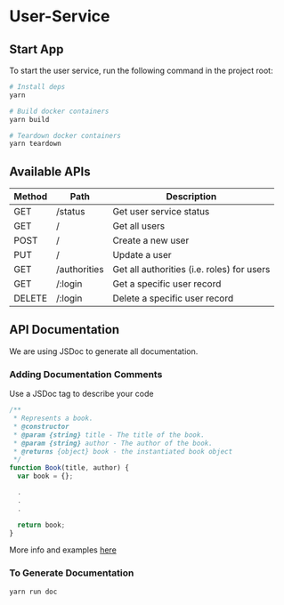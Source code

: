 # User-Service

## Start App

To start the user service, run the following command in the project root:

```sh
# Install deps
yarn

# Build docker containers
yarn build

# Teardown docker containers
yarn teardown

```

## Available APIs

| Method | Path | Description |
| --- | --- | --- |
| GET | /status   | Get user service status |
| GET | /         | Get all users |
| POST | /         | Create a new user |
| PUT | /         | Update a user |
| GET | /authorities         | Get all authorities (i.e. roles) for users |
| GET | /:login | Get a specific user record |
| DELETE | /:login | Delete a specific user record |

## API Documentation

We are using JSDoc to generate all documentation.

### Adding Documentation Comments

Use a JSDoc tag to describe your code

```js
/**
 * Represents a book.
 * @constructor
 * @param {string} title - The title of the book.
 * @param {string} author - The author of the book.
 * @returns {object} book - the instantiated book object
 */
function Book(title, author) {
  var book = {};

  .
  .
  .

  return book;
}
```

More info and examples [here](http://usejsdoc.org/about-getting-started.html)

### To Generate Documentation

```sh
yarn run doc
```
